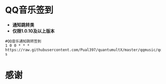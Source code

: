 # QQ音乐签到
* **通知跳转类** 
* **仅限1.0.10及以上版本**

```
#QQ音乐通知跳转签到
1 0 0 * * * https://raw.githubusercontent.com/Pual397/quantumultX/master/qqmusic/qqmusic-s
```
# 感谢


